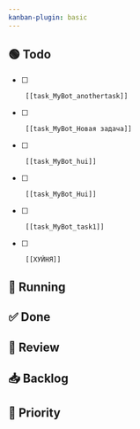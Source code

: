 ```yaml
---
kanban-plugin: basic 
---
```


## 🟢 Todo
- [ ]      [[task_MyBot_anothertask]]
- [ ]      [[task_MyBot_Новая задача]]
- [ ]      [[task_MyBot_hui]]
- [ ]      [[task_MyBot_Hui]]
- [ ]      [[task_MyBot_task1]]
- [ ]      [[ХУЙНЯ]]


## 🏃 Running


## ✅ Done


## 🔄 Review


## 📥 Backlog


## 🚀 Priority

